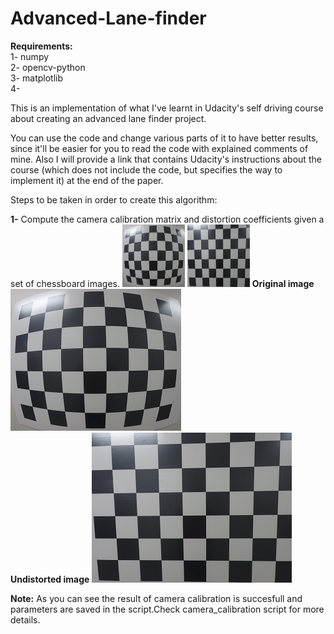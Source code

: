 # Advanced-Lane-finder

**Requirements:**  
1- numpy  
2- opencv-python  
3- matplotlib  
4-   

This is an implementation of what I've learnt in Udacity's self driving course about creating an advanced lane finder project.

You can use the code and change various parts of it to have better results, since it'll be easier for you to read the code with explained comments of mine. 
Also I will provide a link that contains Udacity's instructions about the course (which does not include the code, but specifies the way to implement it) at the end of the paper.



Steps to be taken in order to create this algorithm:

__1-__ Compute the camera calibration matrix and distortion coefficients given a set of chessboard images.
<img src="./mytest.jpg" width="100" height="100">
<img src="./correction.jpg" width="100" height="100">
__Original image__  
![GitHub Logo](/mytest.jpg)  
__Undistorted image__
![GitHub Logo](/correction.jpg)  

__Note:__ As you can see the result of camera calibration is succesfull and parameters are saved in the script.Check camera_calibration script for more details.
